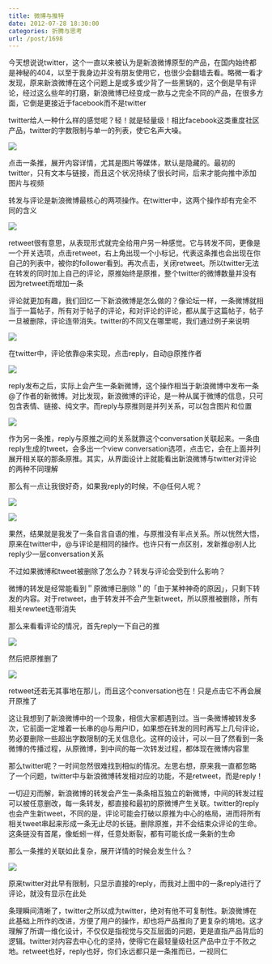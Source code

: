 ```yaml
---
title: 微博与推特
date: 2012-07-28 18:30:00
categories: 折腾与思考
url: /post/1698
---
```


今天想说说twitter，这个一直以来被认为是新浪微博原型的产品，在国内始终都是神秘的404，以至于我身边并没有朋友使用它，也很少会翻墙去看。略微一看才发现，原来新浪微博在这个问题上是或多或少背了一些黑锅的，这个倒是早有评论，经过这么些年的打磨，新浪微博已经变成一款与之完全不同的产品，在很多方面，它倒是更接近于facebook而不是twitter

twitter给人一种什么样的感觉呢？轻！就是轻量级！相比facebook这类重度社区产品，twitter的字数限制与单一的列表，使它名声大噪。

![](http://qiniu.colacdn.com/img/posts/2012-07/07-28/1.jpg)

点击一条推，展开内容详情，尤其是图片等媒体，默认是隐藏的。最初的twitter，只有文本与链接，而且这个状况持续了很长时间，后来才能向推中添加图片与视频

转发与评论是新浪微博最核心的两项操作。在twitter中，这两个操作却有完全不同的含义

![](http://qiniu.colacdn.com/img/posts/2012-07/07-28/2.jpg)

retweet很有意思，从表现形式就完全给用户另一种感觉。它与转发不同，更像是一个开关选项，点击retweet，右上角出现一个小标记，代表这条推也会出现在你自己的列表中，被你的follower看到。再次点击，关闭retweet。所以twitter无法在转发的同时加上自己的评论，原推始终是原推，整个twitter的微博数量并没有因为retweet而增加一条

评论就更加有趣，我们回忆一下新浪微博是怎么做的？像论坛一样，一条微博就相当于一篇帖子，所有对于帖子的评论，和对评论的评论，都从属于这篇帖子，帖子一旦被删除，评论连带消失。twitter的不同又在哪里呢，我们通过例子来说明

![](http://qiniu.colacdn.com/img/posts/2012-07/07-28/3.jpg)

在twitter中，评论依靠@来实现，点击reply，自动@原推作者

![](http://qiniu.colacdn.com/img/posts/2012-07/07-28/4.jpg)

reply发布之后，实际上会产生一条新微博，这个操作相当于新浪微博中发布一条@了作者的新微博。对比发现，新浪微博的评论，是一种从属于微博的信息，只可包含表情、链接、纯文字。而reply与原推则是并列关系，可以包含图片和位置

![](http://qiniu.colacdn.com/img/posts/2012-07/07-28/5.jpg)

作为另一条推，reply与原推之间的关系就靠这个conversation关联起来。一条由reply生成的tweet，会多出一个view conversation选项，点击它，会在上面并列展开相关联的那条原推。其实，从界面设计上就能看出新浪微博与twitter对评论的两种不同理解

那么有一点让我很好奇，如果我reply的时候，不@任何人呢？

![](http://qiniu.colacdn.com/img/posts/2012-07/07-28/6.jpg)

![](http://qiniu.colacdn.com/img/posts/2012-07/07-28/7.jpg)

果然，结果就是我发了一条自言自语的推，与原推没有半点关系。所以恍然大悟，原来在twitter中，@与评论是相同的操作。也许只有一点区别，发新推@别人比reply少一层conversation关系

不过如果微博和tweet被删除了怎么办？转发与评论会受到什么影响？

微博的转发是经常能看到＂原微博已删除＂的「由于某种神奇的原因」，只剩下转发的内容。对于retweet，由于转发并不会产生新tweet，所以原推被删除，所有相关rewteet连带消失

那么来看看评论的情况，首先reply一下自己的推

![](http://qiniu.colacdn.com/img/posts/2012-07/07-28/8.jpg)

然后把原推删了

![](http://qiniu.colacdn.com/img/posts/2012-07/07-28/9.jpg)

retweet还若无其事地在那儿，而且这个conversation也在！只是点击它不再会展开原推了

这让我想到了新浪微博中的一个现象，相信大家都遇到过。当一条微博被转发多次，它前面一定堆着一长串的@与用户ID，如果想在转发的同时再写上几句评论，势必要删除一些超出字数限制的无关信息化。这样的设计，可以一目了然看到一条微博的传播过程，从原微博，到中间的每一次转发过程，都体现在微博内容里

那么twitter呢？一时间忽然很难找到相似的情况。左思右想，原来我一直都忽略了一个问题，twitter中与新浪微博转发相对应的功能，不是retweet，而是reply！

一切迎刃而解，新浪微博的转发会产生一条条相互独立的新微博，中间的转发过程可以被任意删改，每一条转发，都直接和最初的原微博产生关联。twitter的reply也会产生新tweet，不同的是，评论可能会打破以原推为中心的格局，进而将所有相关tweet串起来形成一条无止尽的长链。删除原推，并不会结束众评论的生命。这条链没有首尾，像蚯蚓一样，任意处断裂，都有可能长成一条新的生命

那么一条推的关联如此复杂，展开详情的时候会发生什么？

![](http://qiniu.colacdn.com/img/posts/2012-07/07-28/10.jpg)

原来twitter对此早有限制，只显示直接的reply，而我对上图中的一条reply进行了评论，就没有显示在此处

条理瞬间清晰了，twitter之所以成为twitter，绝对有他不可复制性。新浪微博在此基础上所作的改进，方便了用户的操作，却也将产品推向了更复杂的境地。这才理解了所谓一维化设计，不仅仅是指视觉与交互层面的问题，更是直指产品背后的逻辑。twitter对内容去中心化的坚持，使得它在最轻量级社区产品中立于不败之地。retweet也好，reply也好，你们永远都只是一条推而已，一视同仁